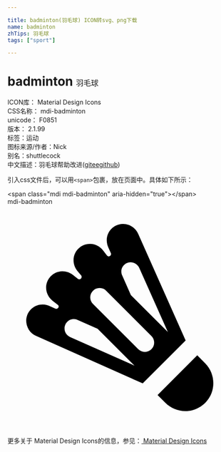 ```yaml
---

title: badminton(羽毛球) ICON转svg、png下载
name: badminton
zhTips: 羽毛球
tags: ["sport"]

---
```


# badminton  <small style="font-size: 60%;font-weight: 100">羽毛球</small>


<div class="detail-page">
<p>
<span>
ICON库：
<span class="badge-secondary badge">Material Design Icons</span> 
</span>
<br/>
<span>
CSS名称：
<span class="badge-secondary badge">mdi-badminton</span> 
</span>
<br/>
<span>
unicode：
<span class="badge-secondary badge">F0851</span> 
<copy-btn content='F0851' btn-title=""></copy-btn>
<copy-btn :content='String.fromCodePoint(parseInt("F0851", 16))' btn-title="复制U"></copy-btn>
</span>
<br/>
<span>
版本：
<span class="badge-secondary badge">2.1.99</span> 
</span><br/><span>标签：<span class="badge-light badge"><router-link to="/tags/sport.html">运动</router-link></span></span>
<br/>
<span>图标来源/作者：<span class="badge-light badge">Nick</span></span> 
<br/>
<span>别名：<span class="badge-light badge">shuttlecock</span></span><br/><span class="zh-detail">中文描述：<span class="badge-primary badge">羽毛球</span><span class="help-link"><span>帮助改进</span>(<a href="https://gitee.com/liuwave/icon-helper/edit/master/json/material/badminton.json" target="_blank" rel="noopener noreferrer">gitee</a><a href="https://github.com/liuwave/icon-helper/edit/master/json/material/badminton.json" target="_blank" rel="noopener noreferrer">github</a></span>)</span><br/>
</p>
</div>
<div class="alert alert-dark">
  <i class="mdi mdi-badminton mdi-48px"></i>
  <i class="mdi mdi-badminton mdi-36px"></i>
  <i class="mdi mdi-badminton mdi-24px"></i>
  <i class="mdi mdi-badminton mdi-18px"></i>
</div>
<div>
  <p>引入css文件后，可以用<code>&lt;span&gt;</code>包裹，放在页面中。具体如下所示：    
  </p>
  <div class="alert alert-primary" style="font-size: 14px">
    &lt;span class="mdi mdi-badminton" aria-hidden="true"&gt;&lt;/span&gt;
    <copy-btn content='<span class="mdi mdi-badminton" aria-hidden="true"></span>'></copy-btn>
  </div>
  <div class="alert alert-secondary">
    <i class="mdi mdi-badminton"
    style="font-size: 24px"
    aria-hidden="true"></i> mdi-badminton
    <copy-btn content="mdi-badminton" btn-title="复制图标名称"></copy-btn>
  </div>
</div>
<div id="svg" class="svg-wrap">
<svg xmlns="http://www.w3.org/2000/svg" viewBox="0 0 24 24"><path d="M12.3,2C11.33,2.03 10.58,2.84 10.61,3.8C10.62,4.04 10.67,4.27 10.77,4.5L11.06,5.14V5.14C11.1,5.27 11.03,5.41 10.89,5.45C10.8,5.5 10.7,5.45 10.63,5.37L10.21,4.82C9.88,4.4 9.38,4.14 8.85,4.13C7.88,4.11 7.08,4.88 7.06,5.84C7.05,6.26 7.19,6.66 7.45,7L7.87,7.5H7.88C7.96,7.63 7.93,7.79 7.82,7.87C7.73,7.94 7.61,7.94 7.53,7.87L7,7.45C6.66,7.19 6.25,7.05 5.84,7.06C4.88,7.08 4.11,7.88 4.13,8.85C4.14,9.38 4.4,9.88 4.82,10.21L5.39,10.65C5.5,10.75 5.5,10.91 5.38,11C5.31,11.07 5.21,11.09 5.12,11.05H5.11L4.5,10.77C4.27,10.68 4.04,10.62 3.8,10.61C2.84,10.58 2.03,11.34 2,12.31C2,13.03 2.4,13.69 3.06,13.97L14.45,19.04L19.04,14.45L13.97,3.06C13.69,2.39 13,1.97 12.3,2M13.13,6.1C13.55,6.09 13.93,6.33 14.09,6.71L17.14,13.55L13.19,9.61L12.26,7.5C11.96,6.87 12.42,6.12 13.13,6.1M9.85,8.85C10.12,8.85 10.37,8.95 10.56,9.15L15.37,13.96C15.77,14.34 15.78,14.97 15.4,15.37C15,15.77 14.38,15.78 13.96,15.37L9.15,10.56C8.75,10.18 8.74,9.54 9.13,9.15C9.32,8.95 9.58,8.85 9.85,8.85M7.13,12.17C7.26,12.17 7.4,12.21 7.5,12.26L9.63,13.2L13.57,17.14L6.71,14.09C5.69,13.65 6.03,12.14 7.13,12.17M20.28,16.04L16.04,20.28L16.89,21.13C17.65,21.88 18.75,22.17 19.78,21.9C20.81,21.62 21.62,20.81 21.9,19.78C22.17,18.75 21.88,17.65 21.13,16.89L20.28,16.04Z" /></svg>
</div>
<detail full-name='mdi-badminton'></detail>
    
<div><p>更多关于 Material Design Icons的信息，参见：<a target="_blank" href="https://iconhelper.cn/material.html"> Material Design Icons</a>
</p></div>

